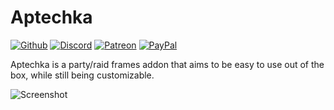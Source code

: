 # Aptechka

[![Github](https://img.shields.io/static/v1?logo=Github&style=flat-square&message=Github&label=&color=181717&logoColor=fff)](https://github.com/rgd87/Aptechka)
[![Discord](https://img.shields.io/static/v1?logo=Discord&style=flat-square&message=Discord&label=&color=7289DA&logoColor=fff)](https://discord.gg/uhWBCMGqJk)
[![Patreon](https://img.shields.io/static/v1?label=&message=Patreon&logo=patreon&logoColor=fff&color=f96854&style=flat-square)](https://www.patreon.com/nugaddons)
[![PayPal](https://img.shields.io/static/v1?label=&message=PayPal&logoColor=fff&color=4d96d0&style=flat-square)](https://bit.ly/36jp0ON)


Aptechka is a party/raid frames addon that aims to be easy to use out of the box, while still being customizable.

![Screenshot](https://i.imgur.com/ur2s22v.gif)
